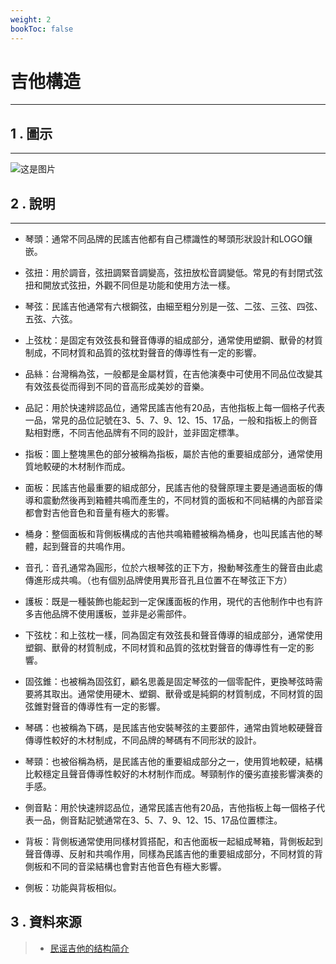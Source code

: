 ```yaml
---
weight: 2
bookToc: false
---
```


# 吉他構造

---

## 1 . 圖示

--- 

![这是图片](/認識吉他/吉他構造/guitar.jpg)

## 2 . 說明

--- 

- 琴頭：通常不同品牌的民謠吉他都有自己標識性的琴頭形狀設計和LOGO鑲嵌。

- 弦扭：用於調音，弦扭調緊音調變高，弦扭放松音調變低。常見的有封閉式弦扭和開放式弦扭，外觀不同但是功能和使用方法一樣。

- 琴弦：民謠吉他通常有六根鋼弦，由細至粗分別是一弦、二弦、三弦、四弦、五弦、六弦。

- 上弦枕：是固定有效弦長和聲音傳導的組成部分，通常使用塑鋼、獸骨的材質制成，不同材質和品質的弦枕對聲音的傳導性有一定的影響。

- 品絲：台灣稱為弦，一般都是金屬材質，在吉他演奏中可使用不同品位改變其有效弦長從而得到不同的音高形成美妙的音樂。

- 品記：用於快速辨認品位，通常民謠吉他有20品，吉他指板上每一個格子代表一品，常見的品位記號在3、5、7、9、12、15、17品，一般和指板上的側音點相對應，不同吉他品牌有不同的設計，並非固定標準。

- 指板：圖上整塊黑色的部分被稱為指板，屬於吉他的重要組成部分，通常使用質地較硬的木材制作而成。

- 面板：民謠吉他最重要的組成部分，民謠吉他的發聲原理主要是通過面板的傳導和震動然後再到箱體共鳴而產生的，不同材質的面板和不同結構的內部音梁都會對吉他音色和音量有極大的影響。

- 桶身：整個面板和背側板構成的吉他共鳴箱體被稱為桶身，也叫民謠吉他的琴體，起到聲音的共鳴作用。

- 音孔：音孔通常為圓形，位於六根琴弦的正下方，撥動琴弦產生的聲音由此處傳進形成共鳴。（也有個別品牌使用異形音孔且位置不在琴弦正下方）

- 護板：既是一種裝飾也能起到一定保護面板的作用，現代的吉他制作中也有許多吉他品牌不使用護板，並非是必需部件。

- 下弦枕：和上弦枕一樣，同為固定有效弦長和聲音傳導的組成部分，通常使用塑鋼、獸骨的材質制成，不同材質和品質的弦枕對聲音的傳導性有一定的影響。

- 固弦錐：也被稱為固弦釘，顧名思義是固定琴弦的一個零配件，更換琴弦時需要將其取出。通常使用硬木、塑鋼、獸骨或是純銅的材質制成，不同材質的固弦錐對聲音的傳導性有一定的影響。

- 琴碼：也被稱為下碼，是民謠吉他安裝琴弦的主要部件，通常由質地較硬聲音傳導性較好的木材制成，不同品牌的琴碼有不同形狀的設計。

- 琴頸：也被俗稱為柄，是民謠吉他的重要組成部分之一，使用質地較硬，結構比較穩定且聲音傳導性較好的木材制作而成。琴頸制作的優劣直接影響演奏的手感。

- 側音點：用於快速辨認品位，通常民謠吉他有20品，吉他指板上每一個格子代表一品，側音點記號通常在3、5、7、9、12、15、17品位置標注。

- 背板：背側板通常使用同樣材質搭配，和吉他面板一起組成琴箱，背側板起到聲音傳導、反射和共鳴作用，同樣為民謠吉他的重要組成部分，不同材質的背側板和不同的音梁結構也會對吉他音色有極大影響。

- 側板：功能與背板相似。

## 3 . 資料來源

> - [民谣吉他的结构简介](https://zhuanlan.zhihu.com/p/344249980)  
